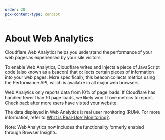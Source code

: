```yaml
---
order: 20
pcx-content-type: concept
---
```


# About Web Analytics

Cloudflare Web Analytics helps you understand the performance of your web pages as experienced by your site visitors.

To enable Web Analytics, Cloudflare writes and injects a piece of JavaScript code (also known as a beacon) that collects certain pieces of information into your web pages. More specifically, this beacon collects metrics using the Performance API, which is available in all major web browsers.

Web Analytics only reports data from 10% of page loads. If Cloudflare has handled fewer than 10 page loads, we likely won't have metrics to report. Check back after more users have visited your website.

The data displayed in Web Analytics is real user monitoring (RUM). For more information, refer to [What is Real-User Monitoring?](https://smartbear.com/learn/performance-monitoring/what-is-real-user-monitoring/).

Note: Web Analytics now includes the functionality formerly enabled through Browser Insights.